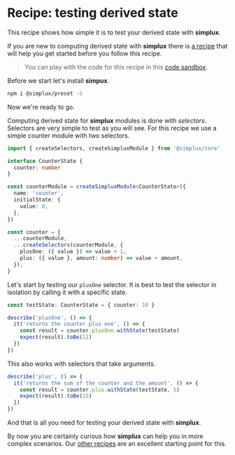 # Recipe: testing derived state

This recipe shows how simple it is to test your derived state with **simplux**.

If you are new to computing derived state with **simplux** there is [a recipe](../computing-derived-state#readme) that will help you get started before you follow this recipe.

> You can play with the code for this recipe in this [code sandbox](https://codesandbox.io/s/github/MrWolfZ/simplux/tree/master/recipes/basics/testing-derived-state).

Before we start let's install **simpux**.

```sh
npm i @simplux/preset -S
```

Now we're ready to go.

Computing derived state for **simplux** modules is done with _selectors_. Selectors are very simple to test as you will see. For this recipe we use a simple counter module with two selectors.

```ts
import { createSelectors, createSimpluxModule } from '@simplux/core'

interface CounterState {
  counter: number
}

const counterModule = createSimpluxModule<CounterState>({
  name: 'counter',
  initialState: {
    value: 0,
  },
})

const counter = {
  ...counterModule,
  ...createSelectors(counterModule, {
    plusOne: ({ value }) => value + 1,
    plus: ({ value }, amount: number) => value + amount,
  }),
}
```

Let's start by testing our `plusOne` selector. It is best to test the selector in isolation by calling it with a specific state.

```ts
const testState: CounterState = { counter: 10 }

describe('plusOne', () => {
  it('returns the counter plus one', () => {
    const result = counter.plusOne.withState(testState)
    expect(result).toBe(11)
  })
})
```

This also works with selectors that take arguments.

```ts
describe('plus', () => {
  it('returns the sum of the counter and the amount', () => {
    const result = counter.plus.withState(testState, 5)
    expect(result).toBe(15)
  })
})
```

And that is all you need for testing your derived state with **simplux**.

By now you are certainly curious how **simplux** can help you in more complex scenarios. Our [other recipes](../../../../..#recipes) are an excellent starting point for this.
